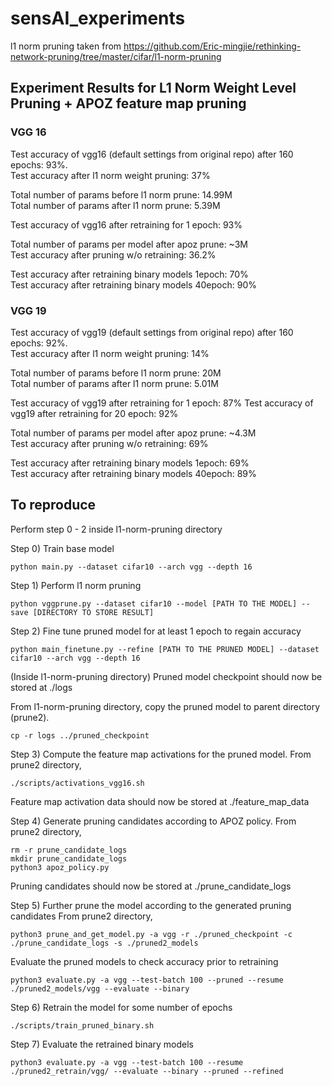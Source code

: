 # sensAI_experiments
l1 norm pruning taken from https://github.com/Eric-mingjie/rethinking-network-pruning/tree/master/cifar/l1-norm-pruning

## Experiment Results for L1 Norm Weight Level Pruning + APOZ feature map pruning
### VGG 16
Test accuracy of vgg16 (default settings from original repo) after 160 epochs: 93%. <br/>
Test accuracy after l1 norm weight pruning: 37%

Total number of params before l1 norm prune: 14.99M <br/>
Total number of params after l1 norm prune: 5.39M

Test accuracy of vgg16 after retraining for 1 epoch: 93%

Total number of params per model after apoz prune: ~3M <br/>
Test accuracy after pruning w/o retraining: 36.2%

Test accuracy after retraining binary models 1epoch: 70% <br/>
Test accuracy after retraining binary models 40epoch: 90%


### VGG 19
Test accuracy of vgg19 (default settings from original repo) after 160 epochs: 92%. <br/>
Test accuracy after l1 norm weight pruning: 14%

Total number of params before l1 norm prune: 20M <br/>
Total number of params after l1 norm prune: 5.01M

Test accuracy of vgg19 after retraining for 1 epoch: 87%
Test accuracy of vgg19 after retraining for 20 epoch: 92%

Total number of params per model after apoz prune: ~4.3M <br/>
Test accuracy after pruning w/o retraining: 69%

Test accuracy after retraining binary models 1epoch: 69% <br/>
Test accuracy after retraining binary models 40epoch: 89% 
## To reproduce

Perform step 0 - 2 inside l1-norm-pruning directory

Step 0)
Train base model
```shell
python main.py --dataset cifar10 --arch vgg --depth 16
```

Step 1)
Perform l1 norm pruning
```shell
python vggprune.py --dataset cifar10 --model [PATH TO THE MODEL] --save [DIRECTORY TO STORE RESULT]
```
Step 2)
Fine tune pruned model for at least 1 epoch to regain accuracy
```shell
python main_finetune.py --refine [PATH TO THE PRUNED MODEL] --dataset cifar10 --arch vgg --depth 16 
```

(Inside l1-norm-pruning directory) Pruned model checkpoint should now be stored at ./logs


From l1-norm-pruning directory, copy the pruned model to parent directory (prune2).
```shell
cp -r logs ../pruned_checkpoint
```

Step 3)
Compute the feature map activations for the pruned model.
From prune2 directory,
```shell
./scripts/activations_vgg16.sh
```

Feature map activation data should now be stored at ./feature_map_data

Step 4)
Generate pruning candidates according to APOZ policy.
From prune2 directory,
```shell
rm -r prune_candidate_logs 
mkdir prune_candidate_logs
python3 apoz_policy.py
```

Pruning candidates should now be stored at ./prune_candidate_logs

Step 5)
Further prune the model according to the generated pruning candidates
From prune2 directory,
```shell
python3 prune_and_get_model.py -a vgg -r ./pruned_checkpoint -c ./prune_candidate_logs -s ./pruned2_models
```

Evaluate the pruned models to check accuracy prior to retraining
```shell
python3 evaluate.py -a vgg --test-batch 100 --pruned --resume ./pruned2_models/vgg --evaluate --binary
```

Step 6)
Retrain the model for some number of epochs
```shell
./scripts/train_pruned_binary.sh
```

Step 7)
Evaluate the retrained binary models
```shell
python3 evaluate.py -a vgg --test-batch 100 --resume ./pruned2_retrain/vgg/ --evaluate --binary --pruned --refined
```
